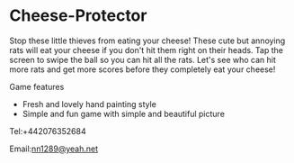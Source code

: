 # Cheese-Protector

Stop these little thieves from eating your cheese! These cute but annoying rats will eat your cheese if you don't hit them right on their heads. Tap the screen to swipe the ball so you can hit all the rats. 
Let's see who can hit more rats and get more scores before they completely eat your cheese!

Game features

- Fresh and lovely hand painting style
- Simple and fun game with simple and beautiful picture

Tel:+442076352684

Email:nn1289@yeah.net
